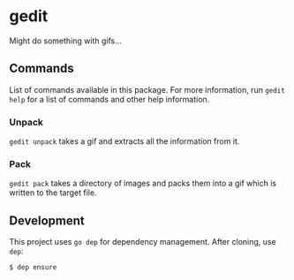 # gedit
Might do something with gifs...

## Commands
List of commands available in this package. For more information, run `gedit help` for a list of commands and other help information.

### Unpack
`gedit unpack` takes a gif and extracts all the information from it. 

### Pack
`gedit pack` takes a directory of images and packs them into a gif which is written to the target file.

## Development
This project uses `go dep` for dependency management. After cloning, use `dep`:
```bash
$ dep ensure
```

